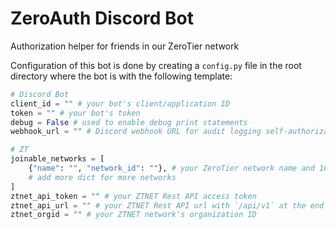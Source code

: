 # ZeroAuth Discord Bot

Authorization helper for friends in our ZeroTier network

Configuration of this bot is done by creating a `config.py` file in the root directory where the bot is with the following template:

```python
# Discord Bot
client_id = "" # your bot's client/application ID
token = "" # your bot's token
debug = False # used to enable debug print statements
webhook_url = "" # Discord webhook URL for audit logging self-authorizations

# ZT
joinable_networks = [
    {"name": "", "network_id": ""}, # your ZeroTier network name and 16-digit network ID
    # add more dict for more networks
]
ztnet_api_token = "" # your ZTNET Rest API access token
ztnet_api_url = "" # your ZTNET Rest API url with `/api/v1` at the end
ztnet_orgid = "" # your ZTNET network's organization ID
```
